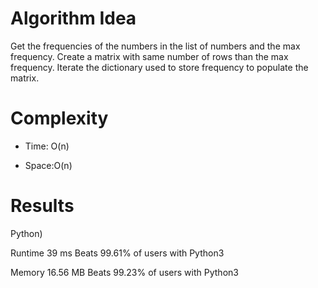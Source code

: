 # Algorithm Idea

Get the frequencies of the numbers in the list of numbers and the max frequency. Create a matrix with same number of rows than the max frequency. Iterate the dictionary used to store frequency to populate the matrix.

# Complexity

- Time: O(n)

- Space:O(n)

# Results

Python)

Runtime
39
ms
Beats
99.61%
of users with Python3

Memory
16.56
MB
Beats
99.23%
of users with Python3
